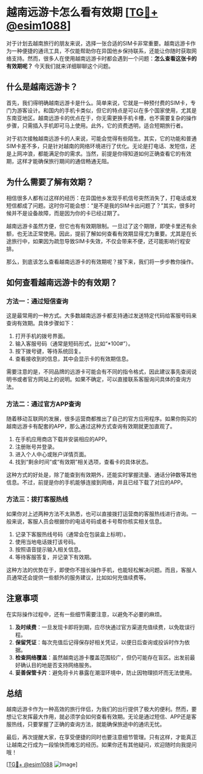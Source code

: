 # 越南远游卡怎么看有效期 [[TG💪+ @esim1088](https://t.me/s/esim1088)]

对于计划去越南旅行的朋友来说，选择一张合适的SIM卡非常重要。越南远游卡作为一种便捷的通讯工具，不仅能帮助你在异国他乡保持联系，还能让你随时获取网络支持。然而，很多人在使用越南远游卡时都会遇到一个问题：**怎么查看这张卡的有效期呢？** 今天我们就来详细聊聊这个问题。

## 什么是越南远游卡？

首先，我们得明确越南远游卡是什么。简单来说，它就是一种预付费的SIM卡，专门为游客设计。和国内的手机卡类似，但它的特点是可以在多个国家使用，尤其是东南亚地区。越南远游卡的优点在于，你无需更换手机卡槽，也不需要复杂的操作步骤，只需插入手机即可马上使用。此外，它的资费透明，适合短期旅行者。

对于初次接触越南远游卡的人来说，可能会觉得有些陌生。其实，它的功能和普通SIM卡差不多，只是针对越南的网络环境进行了优化。无论是打电话、发短信，还是上网冲浪，都能满足你的需求。当然，前提是你得知道如何正确查看它的有效期，这样才能确保旅行期间的通信畅通无阻。

## 为什么需要了解有效期？

相信很多人都有过这样的经历：在异国他乡发现手机信号突然消失了，打电话或发短信都成了问题。这时你可能会想：“是不是我的SIM卡出问题了？”其实，很多时候并不是设备故障，而是因为你的卡已经过期了。

越南远游卡虽然方便，但它也有有效期限制。一旦过了这个期限，即使卡里还有余额，也无法正常使用。因此，提前了解如何查看有效期显得尤为重要。尤其是在长途旅行中，如果因为疏忽导致SIM卡失效，不仅会带来不便，还可能影响行程安排。

那么，到底该怎么查看越南远游卡的有效期呢？接下来，我们将一步步教你操作。

## 如何查看越南远游卡的有效期？

### 方法一：通过短信查询

这是最常用的一种方式。大多数越南远游卡都支持通过发送特定代码给客服号码来查询有效期。具体步骤如下：

1. 打开手机的拨号界面。
2. 输入客服号码（通常是短码形式，比如“*100#”）。
3. 按下拨号键，等待系统回复。
4. 查看接收到的信息，其中会显示卡的有效期信息。

需要注意的是，不同品牌的远游卡可能会有不同的指令格式，因此建议事先查阅说明书或者官方网站上的说明。如果不确定，可以直接联系客服询问具体的查询方法。

### 方法二：通过官方APP查询

随着移动互联网的发展，很多运营商都推出了自己的官方应用程序。如果你购买的越南远游卡有配套的APP，那么通过这种方式查询有效期就更加直观了。

1. 在手机应用商店下载并安装相应的APP。
2. 注册账号并登录。
3. 进入个人中心或账户详情页面。
4. 找到“剩余时间”或“有效期”相关选项，查看卡的具体状态。

这种方式的好处是，除了能查到有效期外，还能实时掌握流量、通话分钟数等其他信息。不过，前提是你的手机能够连接到网络，并且已经下载了对应的APP。

### 方法三：拨打客服热线

如果你对上述两种方法不太熟悉，也可以直接拨打运营商的客服热线进行咨询。一般来说，客服人员会根据你的电话号码或者卡号帮你核实相关信息。

1. 记录下客服热线号码（通常会在包装盒上标明）。
2. 使用当地电话拨打该号码。
3. 按照语音提示输入相关信息。
4. 等待客服答复，并记录下有效期。

这种方法的优势在于，即使你不擅长操作手机，也能轻松解决问题。而且，客服人员通常还会提供一些额外的服务建议，比如如何充值续费等。

## 注意事项

在实际操作过程中，还有一些细节需要注意，以避免不必要的麻烦。

1. **及时续费**：一旦发现卡即将到期，应尽快通过官方渠道充值续费，以免耽误行程。
2. **保留凭证**：每次充值后记得保存好相关凭证，以便日后查询或投诉时作为依据。
3. **检查网络覆盖**：虽然越南远游卡覆盖范围较广，但仍可能存在盲区。出发前最好确认目的地是否支持网络服务。
4. **妥善保管卡片**：避免将卡片暴露在潮湿环境中，防止因物理损坏而无法使用。

## 总结

越南远游卡作为一种高效的旅行伴侣，为我们的出行提供了极大的便利。然而，要想让它发挥最大作用，就必须学会如何查看有效期。无论是通过短信、APP还是客服热线，只要掌握了正确的查询方法，就能确保旅途中的通讯无忧。

最后，再次提醒大家，在享受便捷的同时也要注意细节管理。只有这样，才能真正让越南之行成为一段愉快而难忘的经历。如果你还有其他疑问，欢迎随时向我提问哦！

[[TG💪+ @esim1088](https://t.me/s/esim1088) ![Image](https://i.postimg.cc/4NQfJmqS/Snipaste-2025-05-13-00-14-12.png)]